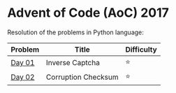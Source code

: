 # Advent of Code (AoC) 2017

Resolution of the problems in Python language:

| Problem      | Title                              | Difficulty                     |
| ------------ | ---------------------------------- | ------------------------------ |
| [Day 01](01) | Inverse Captcha                    | :star:                         |
| [Day 02](02) | Corruption Checksum                | :star:                         |
